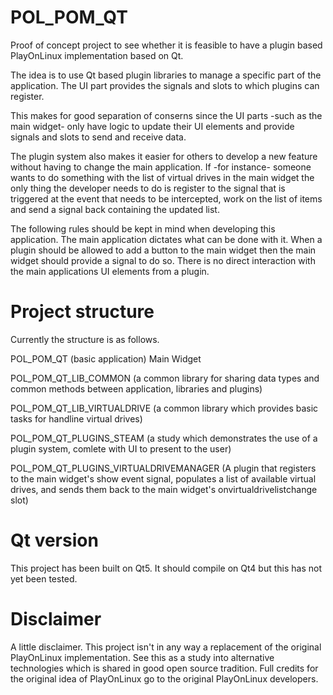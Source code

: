 # POL_POM_QT
Proof of concept project to see whether it is feasible to have a plugin based PlayOnLinux implementation based on Qt.

The idea is to use Qt based plugin libraries to manage a specific part of the application. The UI part provides the signals and slots to which plugins can register.

This makes for good separation of conserns since the UI parts -such as the main widget- only have logic to update their UI elements and provide signals and slots to send and receive data.

The plugin system also makes it easier for others to develop a new feature without having to change the main application. If -for instance- someone wants to do something with the list of virtual drives in the main widget the only thing the developer needs to do is register to the signal that is triggered at the event that needs to be intercepted, work on the list of items and send a signal back containing the updated list.

The following rules should be kept in mind when developing this application.
The main application dictates what can be done with it. When a plugin should be allowed to add a button to the main widget then the main widget should provide a signal to do so. There is no direct interaction with the main applications UI elements from a plugin.

# Project structure
Currently the structure is as follows.

POL_POM_QT 
  (basic application)
  Main Widget
  
POL_POM_QT_LIB_COMMON
  (a common library for sharing data types and common methods between application, libraries and plugins)

POL_POM_QT_LIB_VIRTUALDRIVE 
  (a common library which provides basic tasks for handline virtual drives)

POL_POM_QT_PLUGINS_STEAM
  (a study which demonstrates the use of a plugin system, comlete with UI to present to the user)
  
POL_POM_QT_PLUGINS_VIRTUALDRIVEMANAGER
  (A plugin that registers to the main widget's show event signal, populates a list of available virtual drives, and sends them back to the main widget's onvirtualdrivelistchange slot)

# Qt version
This project has been built on Qt5. It should compile on Qt4 but this has not yet been tested.

# Disclaimer
A little disclaimer. This project isn't in any way a replacement of the original PlayOnLinux implementation. See this as a study into alternative technologies which is shared in good open source tradition. Full credits for the original idea of PlayOnLinux go to the original PlayOnLinux developers. 
